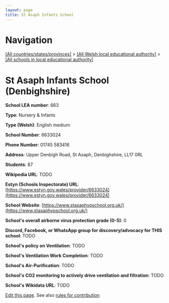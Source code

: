 ```yaml
---
layout: page
title: St Asaph Infants School
---
```

# Navigation

[[All countries/states/provinces]](../../..) > [[All Welsh local educational authority]](../..) > [[All schools in local educational authority]](..)

# St Asaph Infants School (Denbighshire)

**School LEA number**: 663

**Type**: Nursery & Infants

**Type (Welsh)**: English medium

**School Number**: 6633024

**Phone Number**: 01745 583416

**Address**: Upper Denbigh Road, St Asaph, Denbighshire, LL17 0RL

**Students**: 87

**Wikipedia URL**: TODO

**Estyn (Schools Inspectorate) URL**: [https://www.estyn.gov.wales/provider/6633024](https://www.estyn.gov.wales/provider/6633024)

**School Website**: [https://www.stasaphvpschool.org.uk/](https://www.stasaphvpschool.org.uk/)

**School's overall airborne virus protection grade (0-5)**: 0

**Discord, Facebook, or WhatsApp group for discovery/advocacy for THIS school**: TODO

**School's policy on Ventilation**: TODO

**School's Ventilation Work Completion**: TODO

**School's Air-Purification**: TODO

**School's CO2 monitoring to actively drive ventilation and filtration**: TODO

**School's Wikidata URL**: TODO




[Edit this page](https://github.com/VentilationProject/Wales/edit/prif/./Denbighshire/St_Asaph_Infants_School.md). See also [rules for contribution](../../../contribution-rules/)